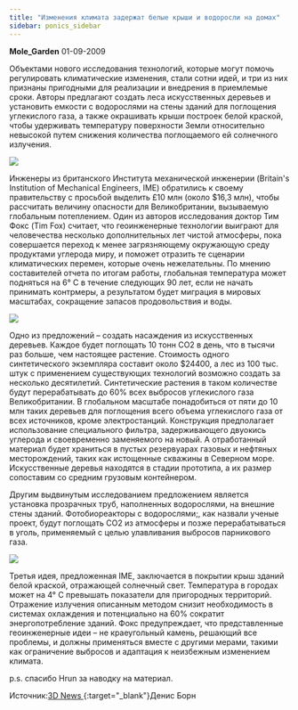 ```yaml
---
title: "Изменения климата задержат белые крыши и водоросли на домах"
sidebar: ponics_sidebar
---
```


**Mole_Garden** 01-09-2009

Объектами нового исследования технологий, которые могут помочь регулировать климатические изменения, стали сотни идей, и три из них признаны пригодными для реализации и внедрения в приемлемые сроки. Авторы предлагают создать леса искусственных деревьев и установить емкости с водорослями на стены зданий для поглощения углекислого газа, а также окрашивать крыши построек белой краской, чтобы удерживать температуру поверхности Земли относительно невысокой путем снижения количества поглощаемого ей солнечного излучения. 

![](http://img123.imageshack.us/img123/7281/13854958.jpg)

Инженеры из британского Института механической инженерии (Britain&#39;s Institution of Mechanical Engineers, IME) обратились к своему правительству с просьбой выделить &#163;10 млн (около $16,3 млн), чтобы рассчитать величину опасности для Великобритании, вызываемую глобальным потеплением. Один из авторов исследования доктор Тим Фокс (Tim Fox) считает, что геоинженерные технологии выиграют для человечества несколько дополнительных лет чистой атмосферы, пока совершается переход к менее загрязняющему окружающую среду продуктами углерода миру, и поможет отразить те сценарии климатических перемен, которые очень нежелательны. По мнению составителей отчета по итогам работы, глобальная температура может подняться на 6° C в течение следующих 90 лет, если не начать принимать контрмеры, а результатом будет миграция в мировых масштабах, сокращение запасов продовольствия и воды. 

![](http://img268.imageshack.us/img268/1127/76159862.jpg)

Одно из предложений – создать насаждения из искусственных деревьев. Каждое будет поглощать 10 тонн СО2 в день, что в тысячи раз больше, чем настоящее растение. Стоимость одного синтетического экземпляра составит около $24400, а лес из 100 тыс. штук с применением существующих технологий возможно создать за несколько десятилетий. Синтетические растения в таком количестве будут перерабатывать до 60% всех выбросов углекислого газа Великобритании. В глобальном масштабе понадобиться от пяти до 10 млн таких деревьев для поглощения всего объема углекислого газа от всех источников, кроме электростанций. Конструкция предполагает использование специального фильтра, задерживающего двуокись углерода и своевременно заменяемого на новый. А отработанный материал будет храниться в пустых резервуарах газовых и нефтяных месторождений, таких как истощенные скважины в Северном море. Искусственные деревья находятся в стадии прототипа, а их размер сопоставим со средним грузовым контейнером. 

Другим выдвинутым исследованием предложением является установка прозрачных труб, наполненных водорослями, на внешние стены зданий. Фотобиореакторы с водорослями;, как назвали ученые проект, будут поглощать СО2 из атмосферы и позже перерабатываться в уголь, применяемый с целью улавливания выбросов парникового газа. 

![](http://img123.imageshack.us/img123/2498/67479833.jpg)

Третья идея, предложенная IME, заключается в покрытии крыш зданий белой краской, отражающей солнечный свет. Температура в городах может на 4° C превышать показатели для пригородных территорий. Отражение излучения описанным методом снизит необходимость в системах охлаждения и потенциально на 60% сократит энергопотребление зданий. Фокс предупреждает, что представленные геоинженерные идеи – не краеугольный камень, решающий все проблемы, и должны применяться вместе с другими мерами, такими как ограничение выбросов и адаптация к неизбежным изменением климата. 

p.s. спасибо Hrun за наводку на материал.

Источник:[3D News ](http://"http://www.3dnews.ru/news/izmeneniya_klimata_zaderzhat_belie_krishi_i_vodorosli_na_domah"){:target="_blank"}Денис Борн


